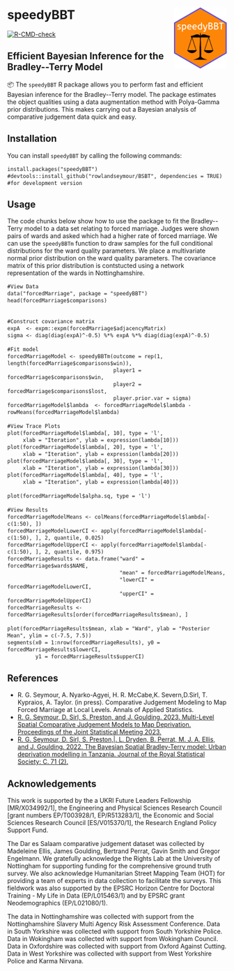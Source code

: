# speedyBBT <img src="man/figures/speedyBBT.png" align="right" height="140px"/>

<!-- badges: start -->

[![R-CMD-check](https://github.com/rowlandseymour/speedyBBT/actions/workflows/R-CMD-check.yaml/badge.svg)](https://github.com/rowlandseymour/speedyBBT/actions/workflows/R-CMD-check.yaml) 

<!-- badges: end --> 

## Efficient Bayesian Inference for the Bradley--Terry Model

📦 The `speedyBBT` R package allows you to perform fast and efficient Bayesian inference for the Bradley--Terry model. The package estimates the object qualities using a data augmentation method with Polya-Gamma prior distributions. This makes carrying out a Bayesian analysis of comparative judgement data quick and easy.

## Installation

You can install `speedyBBT` by calling the following commands:

```{r}
install.packages("speedyBBT")
#devtools::install_github("rowlandseymour/BSBT", dependencies = TRUE) #for development version
```

## Usage
The code chunks below show how to use the package to fit the Bradley--Terry model
to a data set relating to forced marriage. Judges were shown pairs of wards and asked 
which had a higher rate of forced marriage. We can use the `speedyBBTm` function
to draw samples for the full conditional distributions for the ward quality parameters.
We place a multivariate normal prior distribution on the ward quality parameters. 
The covariance matrix of this prior distribution is contstucted using a network
representation of the wards in Nottinghamshire. 

```{r}
#View Data
data("forcedMarriage", package = "speedyBBT")
head(forcedMarriage$comparisons)


#Construct covariance matrix
expA  <- expm::expm(forcedMarriage$adjacencyMatrix)
sigma <- diag(diag(expA)^-0.5) %*% expA %*% diag(diag(expA)^-0.5)
    
#Fit model
forcedMarriageModel <- speedyBBTm(outcome = rep(1, length(forcedMarriage$comparisons$win)),
                                  player1 = forcedMarriage$comparisons$win, 
                                  player2 = forcedMarriage$comparisons$lost, 
                                  player.prior.var = sigma)
forcedMarriageModel$lambda  <- forcedMarriageModel$lambda - rowMeans(forcedMarriageModel$lambda)

#View Trace Plots
plot(forcedMarriageModel$lambda[, 10], type = 'l',
     xlab = "Iteration", ylab = expression(lambda[10]))
plot(forcedMarriageModel$lambda[, 20], type = 'l', 
     xlab = "Iteration", ylab = expression(lambda[20]))
plot(forcedMarriageModel$lambda[, 30], type = 'l', 
     xlab = "Iteration", ylab = expression(lambda[30]))
plot(forcedMarriageModel$lambda[, 40], type = 'l', 
     xlab = "Iteration", ylab = expression(lambda[40]))

plot(forcedMarriageModel$alpha.sq, type = 'l')

#View Results
forcedMarriageModelMeans <- colMeans(forcedMarriageModel$lambda[-c(1:50), ])
forcedMarriageModelLowerCI <- apply(forcedMarriageModel$lambda[-c(1:50), ], 2, quantile, 0.025)
forcedMarriageModelUpperCI <- apply(forcedMarriageModel$lambda[-c(1:50), ], 2, quantile, 0.975)
forcedMarriageResults <- data.frame("ward" = forcedMarriage$wards$NAME,
                                    "mean" = forcedMarriageModelMeans,
                                    "lowerCI" = forcedMarriageModelLowerCI, 
                                    "upperCI" = forcedMarriageModelUpperCI)
forcedMarriageResults <- forcedMarriageResults[order(forcedMarriageResults$mean), ]

plot(forcedMarriageResults$mean, xlab = "Ward", ylab = "Posterior Mean", ylim = c(-7.5, 7.5))
segments(x0 = 1:nrow(forcedMarriageResults), y0 = forcedMarriageResults$lowerCI, 
         y1 = forcedMarriageResults$upperCI)
```

## References

-   R. G. Seymour, A. Nyarko-Agyei, H. R. McCabe,K. Severn,D.Sirl, T. Kypraios, A. Taylor. (in press). Comparative Judgement Modeling to Map Forced Marriage at Local Levels. Annals of Applied Statistics.
-   [R. G. Seymour, D. Sirl, S. Preston, and J. Goulding. 2023. Multi-Level Spatial Comparative Judgement Models to Map Deprivation. Proceedings of the Joint Statistical Meeting 2023.](https://zenodo.org/records/8314257)
-   [R. G. Seymour, D. Sirl, S. Preston,\|. L. Dryden, B. Perrat, M. J. A. Ellis, and J. Goulding. 2022. The Bayesian Spatial Bradley-Terry model: Urban deprivation modelling in Tanzania. Journal of the Royal Statistical Society: C. 71 (2).](https://doi.org/10.1111/rssc.12532)

## Acknowledgements

This work is supported by the a UKRI Future Leaders Fellowship [MR/X034992/1], the Engineering and Physical Sciences Research Council [grant numbers EP/T003928/1, EP/R513283/1], the Economic and Social Sciences Research Council [ES/V015370/1], the Research England Policy Support Fund.

The Dar es Salaam comparative judgement dataset was collected by Madeleine Ellis, James Goulding, Bertrand Perrat, Gavin Smith and Gregor Engelmann. We gratefully acknowledge the Rights Lab at the University of Nottingham for supporting funding for the comprehensive ground truth survey. We also acknowledge Humanitarian Street Mapping Team (HOT) for providing a team of experts in data collection to facilitate the surveys. This fieldwork was also supported by the EPSRC Horizon Centre for Doctoral Training - My Life in Data (EP/L015463/1) and by EPSRC grant Neodemographics (EP/L021080/1).

The data in Nottinghamshire was collected with support from the Nottinghamshire Slavery Multi Agency Risk Assessment Conference. Data in South Yorkshire was collected with support from South Yorkshire Police. Data in Wokingham was collected with support from Wokingham Council. Data in Oxfordshire was collected with support from Oxford Against Cutting. Data in West Yorkshire was collected with support from West Yorkshire Police and Karma Nirvana.
